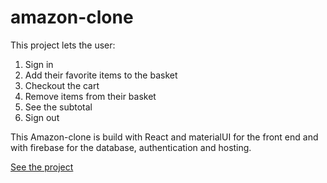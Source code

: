 # amazon-clone

This project lets the user: <br>
1. Sign in
2. Add their favorite items to the basket
3. Checkout the cart 
4. Remove items from their basket 
5. See the subtotal
6. Sign out 

This Amazon-clone is build with React and materialUI for the front end and with firebase for the database, authentication and hosting.

[See the project](https://app-clone-3ee25.web.app)


